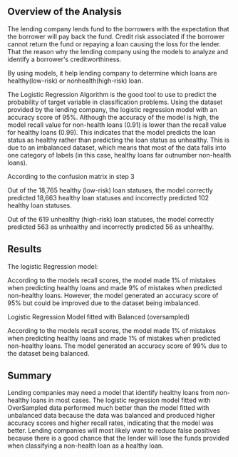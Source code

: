 ## Overview of the Analysis

The lending company lends fund to the borrowers with the expectation that the borrower will pay back the fund. Credit risk associated if the borrower cannot return the fund or repaying a loan causing the loss for the lender. That the reason why the lending company using the models to analyze and identify a borrower's creditworthiness.

By using models, it help lending company to determine which loans are healthy(low-risk) or nonhealth(high-risk) loan.

The Logistic Regression Algorithm is the good tool to use to predict the probability of target variable in classification problems.
Using the dataset provided by the lending company, the logistic regression model with an accuracy score of 95%. Although the accuracy of the model is high, the model recall value for non-health loans (0.91) is lower than the recall value for healthy loans (0.99). This indicates that the model predicts the loan status as healthy rather than predicting the loan status as unhealthy. This is due to an imbalanced dataset, which means that most of the data falls into one category of labels (in this case, healthy loans far outnumber non-health loans).

According to the confusion matrix in step 3

Out of the 18,765 healthy (low-risk) loan statuses, the model correctly predicted 18,663 healthy loan statuses and incorrectly predicted 102 healthy loan statuses.

Out of the 619 unhealthy (high-risk) loan statuses, the model correctly predicted 563 as unhealthy and incorrectly predicted 56 as unhealthy.

## Results

The logistic Regression model:

According to the models recall scores, the model made 1% of mistakes when predicting healthy loans and made 9% of mistakes when predicted non-healthy loans. However, the model generated an accuracy score of 95% but could be improved due to the dataset being imbalanced.

Logistic Regression Model fitted with Balanced (oversampled)

According to the models recall scores, the model made 1% of mistakes when predicting healthy loans and made 1% of mistakes when predicted non-healthy loans.
The model generated an accuracy score of 99% due to the dataset being balanced.

## Summary

Lending companies may need a model that identify healthy loans from non-healthy loans in most cases. The logistic regression model fitted with OverSampled data performed much better than the model fitted with unbalanced data because the data was balanced and produced higher accuracy scores and higher recall rates, indicating that the model was better. Lending companies will most likely want to reduce false positives because there is a good chance that the lender will lose the funds provided when classifying a non-health loan as a healthy loan. 


